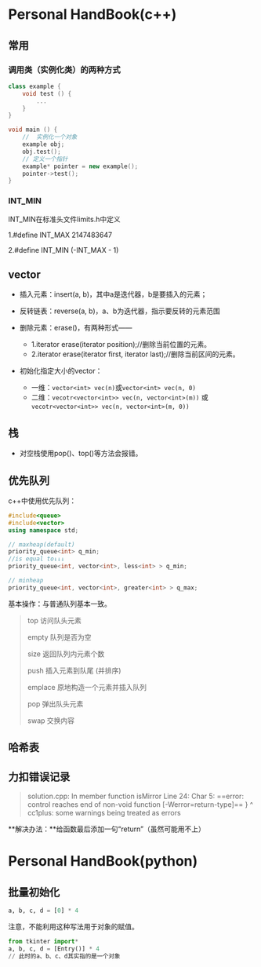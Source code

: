 # Personal HandBook(c++)

## 常用
### 调用类（实例化类）的两种方式

```c++
class example {
    void test () {
		...
    }
}

void main () {
    //  实例化一个对象
    example obj;
    obj.test();
    // 定义一个指针
    example* pointer = new example();
    pointer->test();
}
```

### INT_MIN

INT_MIN在标准头文件limits.h中定义

1.#define INT_MAX 2147483647

2.#define INT_MIN (-INT_MAX - 1)

## vector

- 插入元素：insert(a, b)，其中a是迭代器，b是要插入的元素；
- 反转链表：reverse(a, b)，a、b为迭代器，指示要反转的元素范围
- 删除元素：erase()，有两种形式——
    - 1.iterator erase(iterator position);//删除当前位置的元素。
    - 2.iterator erase(iterator first, iterator last);//删除当前区间的元素。

- 初始化指定大小的vector：
  - 一维：`vector<int> vec(n)`或`vector<int> vec(n, 0)`
  - 二维：`vecotr<vector<int>> vec(n, vector<int>(m))` 或`vecotr<vector<int>> vec(n, vector<int>(m, 0))` 

## 栈

- 对空栈使用pop()、top()等方法会报错。

## 优先队列

c++中使用优先队列：

```c++
#include<queue>
#include<vector>
using namespace std;

// maxheap(default)
priority_queue<int> q_min;
//is equal to↓↓↓
priority_queue<int, vector<int>, less<int> > q_min;

// minheap
priority_queue<int, vector<int>, greater<int> > q_max;
```

基本操作：与普通队列基本一致。

> top 访问队头元素 
>
> empty 队列是否为空 
>
> size 返回队列内元素个数 
>
> push 插入元素到队尾 (并排序) 
>
> emplace 原地构造一个元素并插入队列 
>
> pop 弹出队头元素 
>
> swap 交换内容



## 哈希表

## 力扣错误记录

>solution.cpp: In member function isMirror
>Line 24: Char 5: ==error: control reaches end of non-void function [-Werror=return-type]==
>     }
>     ^
>cc1plus: some warnings being treated as errors

**解决办法：**给函数最后添加一句“return”（虽然可能用不上）

# Personal HandBook(python)

## 批量初始化

```python
a, b, c, d = [0] * 4
```

注意，不能利用这种写法用于对象的赋值。

```python
from tkinter import*
a, b, c, d = [Entry()] * 4
// 此时的a、b、c、d其实指的是一个对象
```

